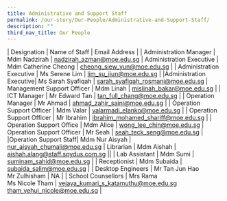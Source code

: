 ```yaml
---
title: Administrative and Support Staff
permalink: /our-story/Our-People/Administrative-and-Support-Staff/
description: ""
third_nav_title: Our People
---
```

| Designation 	| Name of Staff	| Email Address 	|
| Administration Manager 	| Mdm Nadzirah  	| nadzirah_azman@moe.edu.sg 	|
 Administration Executive 	| Mdm Catherine Cheong  	| cheong_siew_yun@moe.edu.sg 	|
| Administration Executive 	| Ms Serene Lim 	| lim_su_jiun@moe.edu.sg 	|
|Administration Executive| Ms Sarah Syafiqah | sarah_syafiqah_rosmani@moe.edu.sg
| Management Support Officer 	| Mdm Linah 	| mislinah_bakar@moe.edu.sg 	|
| ICT Manager 	| Mr Edward Tan 	| tan_full_chang@moe.edu.sg 	|
| Operation Manager 	| Mr Ahmad  	| ahmad_zahir_saini@moe.edu.sg 	|
| Operation Support Officer 	| Mdm Valar 	| valarmadi_elanko@moe.edu.sg 	|
| Operation Support Officer 	| Mr Ibrahim  	| ibrahim_mohamed_shariff@moe.edu.sg 	|
| Operation Support Office 	| Mdm Alice  	| wong_lee_chin@moe.edu.sg 	|
Operation Support Officer 	| Mr Seah  	| seah_teck_seng@moe.edu.sg 	|
|Operation Support Staff| Mdm Nur Aisyah | nur_aisyah_chumali@moe.edu.sg
| Librarian 	| Mdm Aishah  	| aishah.alang@staff.spydus.com.sg 	||
| Lab Assistant 	| Mdm Sumi 	| suminam_sahid@moe.edu.sg 	|
| Receptionist 	| Mdm Subaida 	| subaida_salim@moe.edu.sg 	|
| Desktop Engineers 	| Mr Tan Jun Hao <br> Mr Zulhisham	| NA 	|
| School Counsellors 	| Mrs Rama <br>  Ms Nicole Tham 	| vejaya_kumari_s_katamuthu@moe.edu.sg tham_yehui_nicole@moe.edu.sg 	|